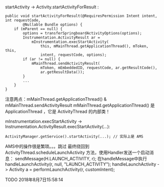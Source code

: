 ###

startActivity -> Activity.startActivityForResult :
```
public void startActivityForResult(@RequiresPermission Intent intent, int requestCode,
        @Nullable Bundle options) {
    if (mParent == null) {
        options = transferSpringboardActivityOptions(options);
        Instrumentation.ActivityResult ar =
            mInstrumentation.execStartActivity(
                this, mMainThread.getApplicationThread(), mToken, this,
                intent, requestCode, options);
        if (ar != null) {
            mMainThread.sendActivityResult(
                mToken, mEmbeddedID, requestCode, ar.getResultCode(),
                ar.getResultData());
        }
        ...
    }
}
```
注意两点：mMainThread.getApplicationThread() &   mMainThread.sendActivityResult
mMainThread.getApplicationThread() 是 ApplicationThread ，它是 ActivityThread 的内部类！

mInstrumentation.execStartActivity -> Instrumentation.ActivityResult.execStartActivity(...):
```
ActivityManager.getService().startActivity(...); // 实际上是 AMS
```
AMS中的操作很是繁琐。。。跳过
最终绕回到 ActivityThread.scheduleLaunchActivity 方法，使用Handler发送一个启动消息： sendMessage(H.LAUNCH_ACTIVITY, r);
在handleMessage中执行 handleLaunchActivity(r, null, "LAUNCH_ACTIVITY");
handleLaunchActivity -> Activity a = performLaunchActivity(r, customIntent);

TODO 2018年8月7日15:58:14